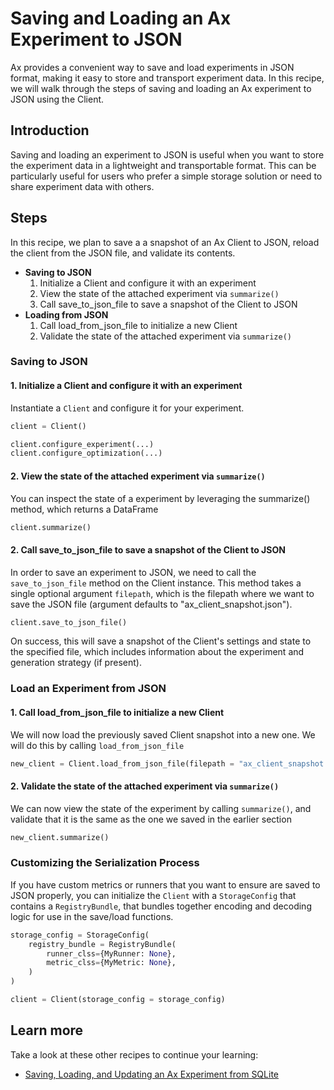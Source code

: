 # Saving and Loading an Ax Experiment to JSON

Ax provides a convenient way to save and load experiments in JSON format, making
it easy to store and transport experiment data. In this recipe, we will walk
through the steps of saving and loading an Ax experiment to JSON using the
Client.

## Introduction

Saving and loading an experiment to JSON is useful when you want to store the
experiment data in a lightweight and transportable format. This can be
particularly useful for users who prefer a simple storage solution or need to
share experiment data with others.

## Steps

In this recipe, we plan to save a a snapshot of an Ax Client to JSON, reload the
client from the JSON file, and validate its contents.

- **Saving to JSON**
  1. Initialize a Client and configure it with an experiment
  2. View the state of the attached experiment via `summarize()`
  3. Call save_to_json_file to save a snapshot of the Client to JSON
- **Loading from JSON**
  1. Call load_from_json_file to initialize a new Client
  2. Validate the state of the attached experiment via `summarize()`

### Saving to JSON

#### 1. Initialize a Client and configure it with an experiment

Instantiate a `Client` and configure it for your experiment.

```python
client = Client()

client.configure_experiment(...)
client.configure_optimization(...)
```

#### 2. View the state of the attached experiment via `summarize()`

You can inspect the state of a experiment by leveraging the summarize() method,
which returns a DataFrame

```python
client.summarize()
```

#### 2. Call save_to_json_file to save a snapshot of the Client to JSON

In order to save an experiment to JSON, we need to call the `save_to_json_file`
method on the Client instance. This method takes a single optional argument
`filepath`, which is the filepath where we want to save the JSON file (argument
defaults to "ax_client_snapshot.json").

```python
client.save_to_json_file()
```

On success, this will save a snapshot of the Client's settings and state to the
specified file, which includes information about the experiment and generation
strategy (if present).

### Load an Experiment from JSON

#### 1. Call load_from_json_file to initialize a new Client

We will now load the previously saved Client snapshot into a new one. We will do
this by calling `load_from_json_file`

```python
new_client = Client.load_from_json_file(filepath = "ax_client_snapshot.json")
```

#### 2. Validate the state of the attached experiment via `summarize()`

We can now view the state of the experiment by calling `summarize()`, and
validate that it is the same as the one we saved in the earlier section

```python
new_client.summarize()
```

### Customizing the Serialization Process

If you have custom metrics or runners that you want to ensure are saved to JSON
properly, you can initialize the `Client` with a `StorageConfig` that contains a
`RegistryBundle`, that bundles together encoding and decoding logic for use in
the save/load functions.

```python
storage_config = StorageConfig(
    registry_bundle = RegistryBundle(
        runner_clss={MyRunner: None},
        metric_clss={MyMetric: None},
    )
)

client = Client(storage_config = storage_config)
```

## Learn more

Take a look at these other recipes to continue your learning:

- [Saving, Loading, and Updating an Ax Experiment from SQLite](../../recipes/experiment-to-sqlite)
